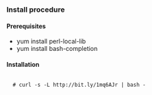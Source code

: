 ### Install procedure

#### Prerequisites

* yum install perl-local-lib
* yum install bash-completion

#### Installation

<pre><code>
  # curl -s -L http://bit.ly/1mq6AJr | bash -
</pre></code>

